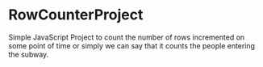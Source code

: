 # RowCounterProject
Simple JavaScript Project to count the number of rows incremented on some point of time or simply we can say that it counts the people entering the subway. 
